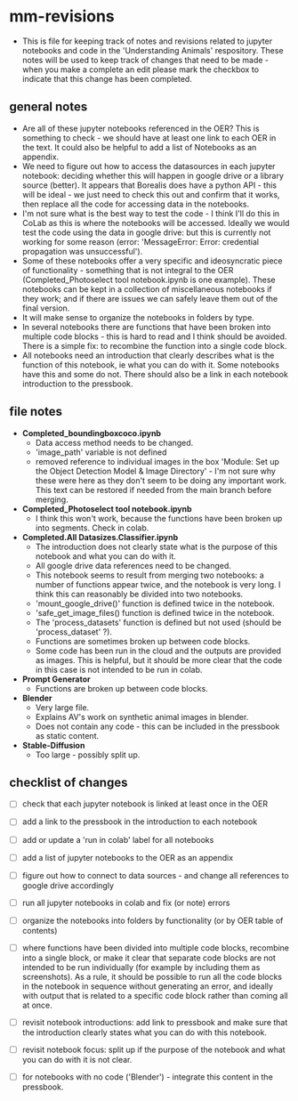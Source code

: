 # mm-revisions

- This is file for keeping track of notes and revisions related to jupyter notebooks and code in the 'Understanding Animals' respository. These notes will be used to keep track of changes that need to be made - when you make a complete an edit please mark the checkbox to indicate that this change has been completed.

## general notes

- Are all of these jupyter notebooks referenced in the OER? This is something to check - we should have at least one link to each OER in the text. It could also be helpful to add a list of Notebooks as an appendix.
- We need to figure out how to access the datasources in each jupyter notebook: deciding whether this will happen in google drive or a library source (better). It appears that Borealis does have a python API - this will be ideal - we just need to check this out and confirm that it works, then replace all the code for accessing data in the notebooks.
- I'm not sure what is the best way to test the code - I think I'll do this in CoLab as this is where the notebooks will be accessed. Ideally we would test the code using the data in google drive: but this is currently not working for some reason (error: 'MessageError: Error: credential propagation was unsuccessful').
- Some of these notebooks offer a very specific and ideosyncratic piece of functionality - something that is not integral to the OER (Completed_Photoselect tool notebook.ipynb is one example). These notebooks can be kept in a collection of miscellaneous notebooks if they work; and if there are issues we can safely leave them out of the final version.
- It will make sense to organize the notebooks in folders by type.
- In several notebooks there are functions that have been broken into multiple code blocks - this is hard to read and I think should be avoided. There is a simple fix: to recombine the function into a single code block.
- All notebooks need an introduction that clearly describes what is the function of this notebook, ie what you can do with it. Some notebooks have this and some do not. There should also be a link in each notebook introduction to the pressbook.

## file notes

- **Completed_boundingboxcoco.ipynb**
  - Data access method needs to be changed.
  - 'image_path' variable is not defined
  - removed reference to individual images in the box 'Module: Set up the Object Detection Model & Image Directory' - I'm not sure why these were here as they don't seem to be doing any important work. This text can be restored if needed from the main branch before merging.
- **Completed_Photoselect tool notebook.ipynb**
  - I think this won't work, because the functions have been broken up into segments. Check in colab.
- **Completed.All Datasizes.Classifier.ipynb**
  - The introduction does not clearly state what is the purpose of this notebook and what you can do with it.
  - All google drive data references need to be changed.
  - This notebook seems to result from merging two notebooks: a number of functions appear twice, and the notebook is very long. I think this can reasonably be divided into two notebooks.
  - 'mount_google_drive()' function is defined twice in the notebook.
  - 'safe_get_image_files() function is defined twice in the notebook.
  - The 'process_datasets' function is defined but not used (should be 'process_dataset' ?).
  - Functions are sometimes broken up between code blocks.
  - Some code has been run in the cloud and the outputs are provided as images. This is helpful, but it should be more clear that the code in this case is not intended to be run in colab.
- **Prompt Generator**
  - Functions are broken up between code blocks.
- **Blender**
  - Very large file.
  - Explains AV's work on synthetic animal images in blender.
  - Does not contain any code - this can be included in the pressbook as static content. 
- **Stable-Diffusion**
  - Too large - possibly split up.


## checklist of changes

- [ ] check that each jupyter notebook is linked at least once in the OER
- [ ] add a link to the pressbook in the introduction to each notebook
- [ ] add or update a 'run in colab' label for all notebooks
- [ ] add a list of jupyter notebooks to the OER as an appendix
- [ ] figure out how to connect to data sources - and change all references to google drive accordingly
- [ ] run all jupyter notebooks in colab and fix (or note) errors
- [ ] organize the notebooks into folders by functionality (or by OER table of contents)
- [ ] where functions have been divided into multiple code blocks, recombine into a single block, or make it clear that separate code blocks are not intended to be run individually (for example by including them as screenshots). As a rule, it should be possible to run all the code blocks in the notebook in sequence without generating an error, and ideally with output that is related to a specific code block rather than coming all at once.
- [ ] revisit notebook introductions: add link to pressbook and make sure that the introduction clearly states what you can do with this notebook.
- [ ] revisit notebook focus: split up if the purpose of the notebook and what you can do with it is not clear.
- [ ] for notebooks with no code ('Blender') - integrate this content in the pressbook. 

